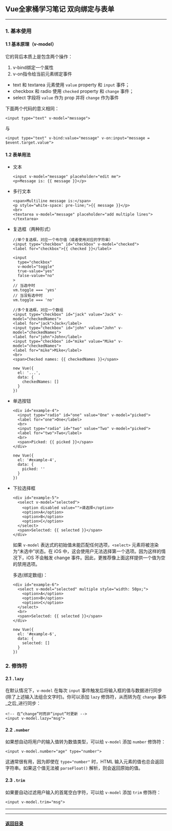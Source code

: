 ## Vue全家桶学习笔记  双向绑定与表单
---
### 1. 基本使用 

#### 1.1 基本原理（v-model）

它的背后本质上是包含两个操作：

1. v-bind绑定一个属性
2. v-on指令给当前元素绑定事件

- text 和 textarea 元素使用 `value` property 和 `input` 事件；
- checkbox 和 radio 使用 `checked` property 和 `change` 事件；
- select 字段将 `value` 作为 prop 并将 `change` 作为事件

下面两个代码的意义相同：

```
<input type="text" v-model="message">
```
与

``` 
<input type="text" v-bind:value="message" v-on:input="message = $event.target.value">
```

#### 1.2 表单用法

+ 文本

  ```
  <input v-model="message" placeholder="edit me">
  <p>Message is: {{ message }}</p>
  ```

+ 多行文本

  ```
  <span>Multiline message is:</span>
  <p style="white-space: pre-line;">{{ message }}</p>
  <br>
  <textarea v-model="message" placeholder="add multiple lines"></textarea>
  ```

+ 复选框（两种形式）

  ```
  //单个复选框，对应一个布尔值（或者使用对应的字符串）
  <input type="checkbox" id="checkbox" v-model="checked">
  <label for="checkbox">{{ checked }}</label>
  
  <input
    type="checkbox"
    v-model="toggle"
    true-value="yes"
    false-value="no"
  >
  // 当选中时
  vm.toggle === 'yes'
  // 当没有选中时
  vm.toggle === 'no'
  
  //多个复选框，对应一个数组
  <input type="checkbox" id="jack" value="Jack" v-model="checkedNames">
  <label for="jack">Jack</label>
  <input type="checkbox" id="john" value="John" v-model="checkedNames">
  <label for="john">John</label>
  <input type="checkbox" id="mike" value="Mike" v-model="checkedNames">
  <label for="mike">Mike</label>
  <br>
  <span>Checked names: {{ checkedNames }}</span>
  
  new Vue({
    el: '...',
    data: {
      checkedNames: []
    }
  })
  ```

+ 单选按钮

  ```
  <div id="example-4">
    <input type="radio" id="one" value="One" v-model="picked">
    <label for="one">One</label>
    <br>
    <input type="radio" id="two" value="Two" v-model="picked">
    <label for="two">Two</label>
    <br>
    <span>Picked: {{ picked }}</span>
  </div>
  
  new Vue({
    el: '#example-4',
    data: {
      picked: ''
    }
  })
  ```

+ 下拉选择框

  ```
  <div id="example-5">
    <select v-model="selected">
      <option disabled value="">请选择</option>
      <option>A</option>
      <option>B</option>
      <option>C</option>
    </select>
    <span>Selected: {{ selected }}</span>
  </div>
  ```

  如果 `v-model` 表达式的初始值未能匹配任何选项，`<select>` 元素将被渲染为“未选中”状态。在 iOS 中，这会使用户无法选择第一个选项。因为这样的情况下，iOS 不会触发 change 事件。因此，更推荐像上面这样提供一个值为空的禁用选项。

  多选(绑定数组)：

  ```
  <div id="example-6">
    <select v-model="selected" multiple style="width: 50px;">
      <option>A</option>
      <option>B</option>
      <option>C</option>
    </select>
    <br>
    <span>Selected: {{ selected }}</span>
  </div>
  
  new Vue({
    el: '#example-6',
    data: {
      selected: []
    }
  })
  ```

### 2. 修饰符

#### 2.1 `.lazy`

在默认情况下，`v-model` 在每次 `input` 事件触发后将输入框的值与数据进行同步 (除了上述输入法组合文字时)。你可以添加 `lazy` 修饰符，从而转为在 `change` 事件_之后_进行同步：

```
<!-- 在“change”时而非“input”时更新 -->
<input v-model.lazy="msg">
```

#### 2.2 `.number`

如果想自动将用户的输入值转为数值类型，可以给 `v-model` 添加 `number` 修饰符：

```
<input v-model.number="age" type="number">
```

这通常很有用，因为即使在 `type="number"` 时，HTML 输入元素的值也总会返回字符串。如果这个值无法被 `parseFloat()` 解析，则会返回原始的值。

#### 2.3 `.trim`

如果要自动过滤用户输入的首尾空白字符，可以给 `v-model` 添加 `trim` 修饰符：

```
<input v-model.trim="msg">
```

---



---

#### [返回目录](./)
